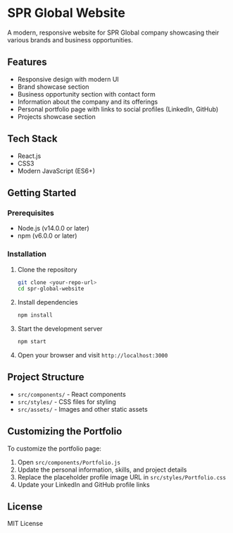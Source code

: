 # SPR Global Website

A modern, responsive website for SPR Global company showcasing their various brands and business opportunities.

## Features

- Responsive design with modern UI
- Brand showcase section
- Business opportunity section with contact form
- Information about the company and its offerings
- Personal portfolio page with links to social profiles (LinkedIn, GitHub)
- Projects showcase section

## Tech Stack

- React.js
- CSS3
- Modern JavaScript (ES6+)

## Getting Started

### Prerequisites

- Node.js (v14.0.0 or later)
- npm (v6.0.0 or later)

### Installation

1. Clone the repository
   ```bash
   git clone <your-repo-url>
   cd spr-global-website
   ```

2. Install dependencies
   ```bash
   npm install
   ```

3. Start the development server
   ```bash
   npm start
   ```

4. Open your browser and visit `http://localhost:3000`

## Project Structure

- `src/components/` - React components
- `src/styles/` - CSS files for styling
- `src/assets/` - Images and other static assets

## Customizing the Portfolio

To customize the portfolio page:

1. Open `src/components/Portfolio.js`
2. Update the personal information, skills, and project details
3. Replace the placeholder profile image URL in `src/styles/Portfolio.css`
4. Update your LinkedIn and GitHub profile links

## License

MIT License 